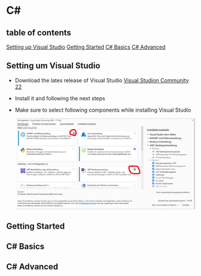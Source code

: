 # C#

## table of contents

[Setting up Visual Studio](##setting-up-visual-studio)
[Getting Started](##gettting-started)
[C# Basics](##c#-basics)
[C# Advanced](##c#-advanced)

## Setting um Visual Studio
- Download the lates release of Visual Studio [Visual Studion Community 22](https://visualstudio.microsoft.com/de/downloads/)
- Install it and following the next steps

- Make sure to select following components while installing Visual Studio

  ![Alt Text](Images/InstallVisualStudioSelectComponents.JPG?raw=true "Select components for VS")

## Getting Started

## C# Basics

## C# Advanced
